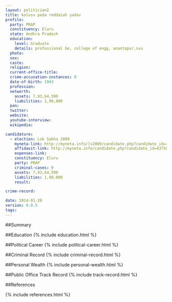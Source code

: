 ```yaml
---
layout: politician2
title: kolusu peda reddaiah yadav
profile: 
  party: PRAP
  constituency: Eluru
  state: Andhra Pradesh
  education: 
    level: Graduate
    details: professional be, college of engg, anantapur,svu
  photo: 
  sex: 
  caste: 
  religion: 
  current-office-title: 
  crime-accusation-instances: 0
  date-of-birth: 1943
  profession: 
  networth: 
    assets: 7,93,64,590
    liabilities: 1,90,000
  pan: 
  twitter: 
  website: 
  youtube-interview: 
  wikipedia: 

candidature: 
  - election: Lok Sabha 2009
    myneta-link: http://myneta.info/ls2009/candidate.php?candidate_id=4375
    affidavit-link: http://myneta.info/candidate.php?candidate_id=4375&scan=original
    expenses-link: 
    constituency: Eluru 
    party: PRAP
    criminal-cases: 0
    assets: 7,93,64,590
    liabilities: 1,90,000
    result:  

crime-record: 

date: 2014-01-28
version: 0.0.5
tags: 
---
```

##Summary


##Education
{% include education.html %}


##Political Career
{% include political-career.html %}


##Criminal Record
{% include criminal-record.html %}


##Personal Wealth
{% include personal-wealth.html %}


##Public Office Track Record
{% include track-record.html %}


##References


{% include references.html %}